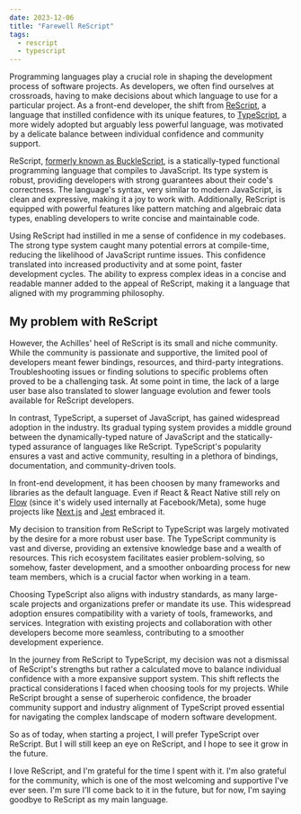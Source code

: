 ```yaml
---
date: 2023-12-06
title: "Farewell ReScript"
tags:
  - rescript
  - typescript
---
```


Programming languages play a crucial role in shaping the development process of
software projects. As developers, we often find ourselves at crossroads, having
to make decisions about which language to use for a particular project. As a
front-end developer, the shift from [ReScript](https://rescript-lang.org/), a
language that instilled confidence with its unique features, to
[TypeScript](https://www.typescriptlang.org), a more widely adopted but arguably
less powerful language, was motivated by a delicate balance between individual
confidence and community support.

ReScript,
[formerly known as BuckleScript](https://rescript-lang.org/blog/bucklescript-is-rebranding),
is a statically-typed functional programming language that compiles to
JavaScript. Its type system is robust, providing developers with strong
guarantees about their code's correctness. The language's syntax, very similar
to modern JavaScript, is clean and expressive, making it a joy to work with.
Additionally, ReScript is equipped with powerful features like pattern matching
and algebraic data types, enabling developers to write concise and maintainable
code.

Using ReScript had instilled in me a sense of confidence in my codebases. The
strong type system caught many potential errors at compile-time, reducing the
likelihood of JavaScript runtime issues. This confidence translated into
increased productivity and at some point, faster development cycles. The ability
to express complex ideas in a concise and readable manner added to the appeal of
ReScript, making it a language that aligned with my programming philosophy.

## My problem with ReScript

However, the Achilles' heel of ReScript is its small and niche community. While
the community is passionate and supportive, the limited pool of developers meant
fewer bindings, resources, and third-party integrations. Troubleshooting issues
or finding solutions to specific problems often proved to be a challenging task.
At some point in time, the lack of a large user base also translated to slower
language evolution and fewer tools available for ReScript developers.

In contrast, TypeScript, a superset of JavaScript, has gained widespread
adoption in the industry. Its gradual typing system provides a middle ground
between the dynamically-typed nature of JavaScript and the statically-typed
assurance of languages like ReScript. TypeScript's popularity ensures a vast and
active community, resulting in a plethora of bindings, documentation, and
community-driven tools.

In front-end development, it has been choosen by many frameworks and libraries
as the default language. Even if React & React Native still rely on
[Flow](https://flow.org) (since it's widely used internally at Facebook/Meta),
some huge projects like [Next.js](https://nextjs.org/) and
[Jest](https://jestjs.io/) embraced it.

My decision to transition from ReScript to TypeScript was largely motivated by
the desire for a more robust user base. The TypeScript community is vast and
diverse, providing an extensive knowledge base and a wealth of resources. This
rich ecosystem facilitates easier problem-solving, so somehow, faster
development, and a smoother onboarding process for new team members, which is a
crucial factor when working in a team.

Choosing TypeScript also aligns with industry standards, as many large-scale
projects and organizations prefer or mandate its use. This widespread adoption
ensures compatibility with a variety of tools, frameworks, and services.
Integration with existing projects and collaboration with other developers
become more seamless, contributing to a smoother development experience.

In the journey from ReScript to TypeScript, my decision was not a dismissal of
ReScript's strengths but rather a calculated move to balance individual
confidence with a more expansive support system. This shift reflects the
practical considerations I faced when choosing tools for my projects. While
ReScript brought a sense of superheroic confidence, the broader community
support and industry alignment of TypeScript proved essential for navigating the
complex landscape of modern software development.

So as of today, when starting a project, I will prefer TypeScript over ReScript.
But I will still keep an eye on ReScript, and I hope to see it grow in the
future.

I love ReScript, and I'm grateful for the time I spent with it. I'm also
grateful for the community, which is one of the most welcoming and supportive
I've ever seen. I'm sure I'll come back to it in the future, but for now, I'm
saying goodbye to ReScript as my main language.

